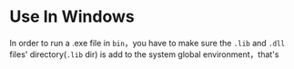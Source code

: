 # Use In Windows
In order to run a .exe file in `bin`，you have to make sure the `.lib` and `.dll` files' directory(`.lib` dir) is add to the system global environment，that's 